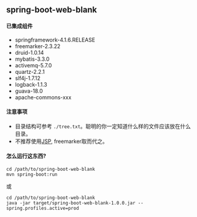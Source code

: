 ## spring-boot-web-blank

#### 已集成组件
- springframework-4.1.6.RELEASE
- freemarker-2.3.22
- druid-1.0.14
- mybatis-3.3.0
- activemq-5.7.0
- quartz-2.2.1
- slf4j-1.7.12
- logback-1.1.3
- guava-18.0
- apache-commons-xxx

#### 注意事项
- 目录结构可参考 `./tree.txt`。聪明的你一定知道什么样的文件应该放在什么目录。
- 不推荐使用[JSP](http://docs.spring.io/spring-boot/docs/current/reference/htmlsingle/#boot-features-jsp-limitations), freemarker取而代之。

#### 怎么运行这东西?

~~~
cd /path/to/spring-boot-web-blank
mvn spring-boot:run
~~~

或

~~~
cd /path/to/spring-boot-web-blank
java -jar target/spring-boot-web-blank-1.0.0.jar --spring.profiles.active=prod
~~~